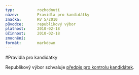 ```yaml
---
typ:          rozhodnutí
název:        Pravidla pro kandidátky
značka:       RV 5/2010
původce:      republikový výbor
platnost:     2010-02-18
účinnost:     2010-02-18
zmocnění:     
formát:       markdown
---
```

#Pravidla pro kandidátky

Republikový výbor schvaluje [předpis pro kontrolu kandidátek](http://www.pirati.cz/rules/kok).
